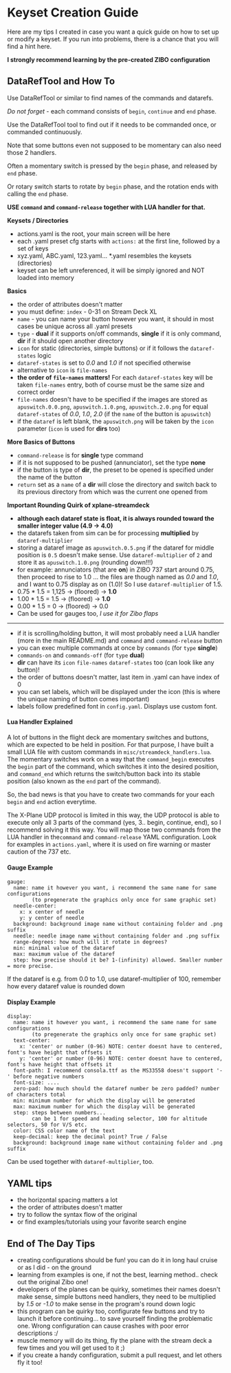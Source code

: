 # Keyset Creation Guide
Here are my tips I created in case you want a quick guide on how to set up or modify a keyset.
If you run into problems, there is a chance that you will find a hint here.

**I strongly recommend learning by the pre-created ZIBO configuration** 

## DataRefTool and How To

Use DataRefTool or similar to find names of the commands and datarefs.

*Do not forget* - each command consists of `begin`, `continue` and `end` phase.

Use the DataRefTool tool to find out if it needs to be commanded once, or commanded continuously.

Note that some buttons even not supposed to be momentary can also need those 2 handlers.

Often a momentary switch is pressed by the `begin` phase, and released by `end` phase.

Or rotary switch starts to rotate by `begin` phase, and the rotation ends with calling the `end` phase.

**USE `command` and `command-release` together with LUA handler for that.**

**Keysets / Directories**
- actions.yaml is the root, your main screen will be here
- each .yaml preset cfg starts with `actions:` at the first line, 
followed by a set of keys
- xyz.yaml, ABC.yaml, 123.yaml... *.yaml resembles the keysets (directories)
- keyset can be left unreferenced, it will be simply ignored and NOT loaded into memory

**Basics**
- the order of attributes doesn't matter
- you must define: `index` - 0-31 on Stream Deck XL
- `name` - you can name your button however you want, it should in
most cases be unique across all .yaml presets
- `type` - **dual** if it supports on/off commands, **single** if it is only command, **dir** if it should open
another directory
- `icon` for static (directories, simple buttons) or if it follows the `dataref-states` logic
- `dataref-states` is set to *0.0* and *1.0* if not specified otherwise
- alternative to `icon` is `file-names`
- **the order of `file-names` matters!** For each `dataref-states` key will be taken `file-names` entry, both of course
must be the same size and correct order
- `file-names` doesn't have to be specified if the images are stored as
  `apuswitch.0.0.png`, `apuswitch.1.0.png`, `apuswitch.2.0.png` for equal `dataref-states` 
of *0.0*, *1.0*, *2.0* (if the `name` of the button is `apuswitch`)
- if the `dataref` is left blank, the `apuswitch.png` will be taken by the `icon` parameter 
  (`icon` is used for **dirs** too)

**More Basics of Buttons**
- `command-release` is for **single** type command
- if it is not supposed to be pushed (annunciator), set the type **none**
- if the button is type of **dir**, the preset to be opened is specified under the name of the button
- `return` set as a `name` of a **dir** will close the directory and switch back to its previous directory
 from which was the current one opened from

**Important Rounding Quirk of xplane-streamdeck**
- **although each dataref state is float, it is always rounded toward the smaller integer value (4.9 -> 4.0)**
- the datarefs taken from sim can be for processing **multiplied** by `dataref-multiplier`
- storing a dataref image as `apuswitch.0.5.png` if the dataref for middle position is `0.5` doesn't make sense.
Use `dataref-multiplier` of `2` and store it as `apuswitch.1.0.png` (rounding down!!!)
- for example: annunciators (that are **on**) in ZIBO 737 start around 0.75, then proceed to rise to 1.0
... the files are though named as *0.0* and *1.0*, and I want to 0.75 display as on (1.0)! 
So I use `dataref-multiplier` of 1.5. 
- 0.75 * 1.5 = 1,125 -> (floored) -> **1.0**
- 1.00 * 1.5 = 1.5 -> (floored) -> **1.0**
- 0.00 * 1.5 = 0 -> (floored) -> 0.0
- Can be used for gauges too, *I use it for Zibo flaps*
****
- if it is scrolling/holding button, it will most probably need a LUA handler (more in the main README.md)
 and `command` and `command-release` button
- you can exec multiple commands at once by `commands` (for `type` **single**) 
- `commands-on` and `commands-off` (for `type` **dual**)
- **dir** can have its `icon` `file-names` `dataref-states` too (can look like any button)!
- the order of buttons doesn't matter, last item in .yaml can have index of 0
- you can set labels, which will be displayed under the icon (this is where the unique naming of button comes important)
- labels follow predefined font in `config.yaml`. Displays use custom font.

#### Lua Handler Explained
A lot of buttons in the flight deck are momentary switches and buttons, which are expected to be held in position.
For that purpose, I have built a small LUA file with custom commands in `misc/streamdeck_handlers.lua`.
The momentary switches work on a way that the `command_begin` executes the `begin` part of the command, 
which switches it into the desired position, and `command_end` which returns the switch/button back into its 
stable position (also known as the `end` part of the command). 

So, the bad news is that you have to create two commands for your each `begin` and `end` action everytime.

The X-Plane UDP protocol is limited in this way, the UDP protocol is able to execute only all 3 parts of the
command (yes, 3.. begin, continue, end), so I recommend solving it this way. You will map those two commands 
from the LUA handler in the`command` and `command-release` YAML configuration. 
Look for examples in `actions.yaml`, where it is used on fire warning or master caution of the 737 etc.

#### Gauge Example
```
gauge:
  name: name it however you want, i recommend the same name for same configurations 
        (to pregenerate the graphics only once for same graphic set)
  needle-center:
    x: x center of needle
    y: y center of needle
  background: background image name without containing folder and .png suffix
  needle: needle image name without containing folder and .png suffix
  range-degrees: how much will it rotate in degrees?
  min: minimal value of the dataref
  max: maximum value of the dataref
  step: how precise should it be? 1-(infinity) allowed. Smaller number = more precise.
```
If the dataref is e.g. from 0.0 to 1.0, use dataref-multiplier of 100, remember how every dataref value is rounded down

#### Display Example
```
display:
  name: name it however you want, i recommend the same name for same configurations 
        (to pregenerate the graphics only once for same graphic set)
  text-center:
    x: 'center' or number (0-96) NOTE: center doesnt have to centered, font's have height that offsets it
    y: 'center' or number (0-96) NOTE: center doesnt have to centered, font's have height that offsets it
  font-path: I recommend consola.ttf as the MS33558 doesn't support '-' before negative numbers
  font-size: ....
  zero-pad: how much should the dataref number be zero padded? number of characters total
  min: minimum number for which the display will be generated
  max: maximum number for which the display will be generated
  step: steps between numbers...
        can be 1 for speed and heading selector, 100 for altitude selectors, 50 for V/S etc.
  color: CSS color name of the text
  keep-decimal: keep the decimal point? True / False
  background: background image name without containing folder and .png suffix
```
Can be used together with `dataref-multiplier`, too.
## YAML tips
- the horizontal spacing matters a lot
- the order of attributes doesn't matter
- try to follow the syntax flow of the original 
- or find examples/tutorials using your favorite search engine

## End of The Day Tips
- creating configurations should be fun! you can do it in long haul cruise or as I did - on the ground
- learning from examples is one, if not the best, learning method.. check out the original Zibo one!
- developers of the planes can be quirky, sometimes their names doesn't make sense, simple buttons need handlers, 
they need to be multiplied by *1.5* or *-1.0* to make sense in the program's round down logic
- this program can be quirky too, configurate few buttons and try to launch it before continuing...
to save yourself finding the problematic one. Wrong configuration can cause crashes with poor error descriptions :/
- muscle memory will do its thing, fly the plane with the stream deck a few times and you will get used to it ;)
- if you create a handy configuration, submit a pull request, and let others fly it too!